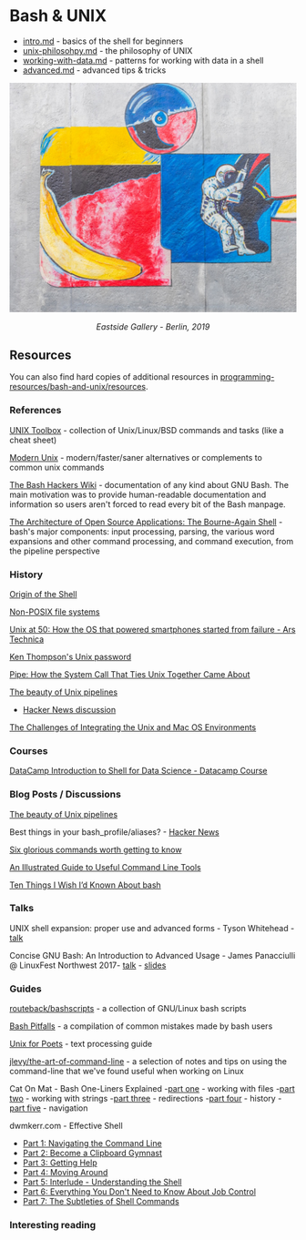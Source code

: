 # Bash & UNIX 

- [intro.md](https://github.com/ADGEfficiency/programming-resources/blob/master/bash-and-unix/intro.md) - basics of the shell for beginners
- [unix-philosohpy.md](https://github.com/ADGEfficiency/programming-resources/blob/master/bash-and-unix/unix-philosophy.md) - the philosophy of UNIX
- [working-with-data.md](https://github.com/ADGEfficiency/programming-resources/blob/master/bash-and-unix/unix-philosophy.md) - patterns for working with data in a shell
- [advanced.md](https://github.com/ADGEfficiency/programming-resources/blob/master/bash-and-unix/advanced.md) - advanced tips & tricks

![](berlin-wall.jpg)

<p align="center"><i>Eastside Gallery - Berlin, 2019</i></p>


## Resources

You can also find hard copies of additional resources in [programming-resources/bash-and-unix/resources](https://github.com/ADGEfficiency/programming-resources/tree/master/bash-and-unix/resources).

### References

[UNIX Toolbox](http://cb.vu/unixtoolbox.xhtml) - collection of Unix/Linux/BSD commands and tasks (like a cheat sheet)

[Modern Unix](https://github.com/ibraheemdev/modern-unix) - modern/faster/saner alternatives or complements to common unix commands

[The Bash Hackers Wiki](https://wiki.bash-hackers.org/) - documentation of any kind about GNU Bash. The main motivation was to provide human-readable documentation and information so users aren't forced to read every bit of the Bash manpage.

[The Architecture of Open Source Applications: The Bourne-Again Shell](http://www.aosabook.org/en/bash.html) - bash's major components: input processing, parsing, the various word expansions and other command processing, and command execution, from the pipeline perspective

### History

[Origin of the Shell](https://multicians.org/shell.html)

[Non-POSIX file systems](https://weinholt.se/articles/non-posix-filesystems/)

[Unix at 50: How the OS that powered smartphones started from failure - Ars Technica](https://arstechnica.com/gadgets/2019/08/unix-at-50-it-starts-with-a-mainframe-a-gator-and-three-dedicated-researchers/)

[Ken Thompson's Unix password](https://leahneukirchen.org/blog/archive/2019/10/ken-thompson-s-unix-password.html)

[Pipe: How the System Call That Ties Unix Together Came About](https://thenewstack.io/pipe-how-the-system-call-that-ties-unix-together-came-about/)

[The beauty of Unix pipelines](https://prithu.xyz/posts/unix-pipeline/)
- [Hacker News discussion](https://news.ycombinator.com/item?id=23420786)

[The Challenges of Integrating the Unix and Mac OS Environments](https://www.usenix.org/legacy/publications/library/proceedings/usenix2000/invitedtalks/sanchez_html/sanchez.html)

### Courses

[DataCamp Introduction to Shell for Data Science - Datacamp Course](https://www.datacamp.com/courses/introduction-to-shell-for-data-science)

### Blog Posts / Discussions

[The beauty of Unix pipelines](https://prithu.xyz/posts/unix-pipeline/)

Best things in your bash_profile/aliases? - [Hacker News](https://news.ycombinator.com/item?id=18898523)

[Six glorious commands worth getting to know](https://astrobiomike.github.io/bash/six_commands#tr)

[An Illustrated Guide to Useful Command Line Tools](https://www.wezm.net/technical/2019/10/useful-command-line-tools/)

[Ten Things I Wish I’d Known About bash](https://zwischenzugs.com/2018/01/06/ten-things-i-wish-id-known-about-bash/)

### Talks

UNIX shell expansion: proper use and advanced forms - Tyson Whitehead - [talk](https://youtu.be/GXu1bZptwf4)

Concise GNU Bash: An Introduction to Advanced Usage - James Panacciulli @ LinuxFest Northwest 2017- [talk](https://youtu.be/BJ0uHhBkzOQ) - [slides](http://talk.jpnc.info/bash_lfnw_2017.pdf)

### Guides

[routeback/bashscripts](https://github.com/routeback/bashscripts) - a collection of GNU/Linux bash scripts

[Bash Pitfalls](https://mywiki.wooledge.org/BashPitfalls) - a compilation of common mistakes made by bash users

[Unix for Poets](https://www.cs.upc.edu/~padro/Unixforpoets.pdf) - text processing guide

[jlevy/the-art-of-command-line](https://github.com/jlevy/the-art-of-command-line) - a selection of notes and tips on using the command-line that we've found useful when working on Linux

Cat On Mat - Bash One-Liners Explained
-[part one](https://catonmat.net/bash-one-liners-explained-part-one) - working with files
-[part two](https://catonmat.net/bash-one-liners-explained-part-two) - working with strings
-[part three](https://catonmat.net/bash-one-liners-explained-part-three) - redirections
-[part four](https://catonmat.net/bash-one-liners-explained-part-four) - history
-[part five](https://catonmat.net/bash-one-liners-explained-part-five) - navigation

dwmkerr.com - Effective Shell
- [Part 1: Navigating the Command Line](https://www.dwmkerr.com/effective-shell-part-1-navigating-the-command-line/)
- [Part 2: Become a Clipboard Gymnast](https://www.dwmkerr.com/effective-shell-part-2-become-a-clipboard-gymnast/)
- [Part 3: Getting Help](https://www.dwmkerr.com/effective-shell-part-3-getting-hepl/)
- [Part 4: Moving Around](https://dwmkerr.com/effective-shell-4-moving-around/)
- [Part 5: Interlude - Understanding the Shell](https://dwmkerr.com/effective-shell-part-5-understanding-the-shell/)
- [Part 6: Everything You Don't Need to Know About Job Control](https://dwmkerr.com/effective-shell-6-job-control/)
- [Part 7: The Subtleties of Shell Commands](https://dwmkerr.com/effective-shell-7-shell-commands/)

### Interesting reading

